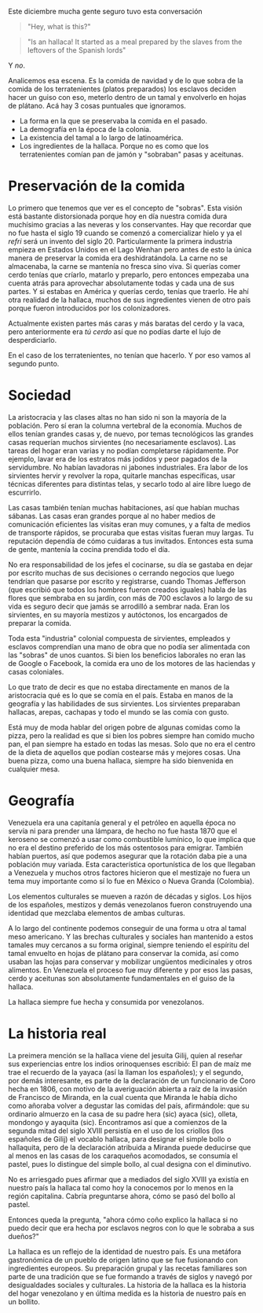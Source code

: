 Este diciembre mucha gente seguro tuvo esta conversación

> "Hey, what is this?"

> "Is an hallaca! It started as a meal prepared by the slaves from the leftovers of the Spanish lords"

Y *no*.

Analicemos esa escena. Es la comida de navidad y de lo que sobra de la comida de los terratenientes (platos preparados) los esclavos deciden hacer un guiso con eso, meterlo dentro de un tamal y envolverlo en hojas de plátano. Acá hay 3 cosas puntuales que ignoramos.

- La forma en la que se preservaba la comida en el pasado.
- La demografía en la época de la colonia.
- La existencia del tamal a lo largo de latinoamérica.
- Los ingredientes de la hallaca. Porque no es como que los terratenientes comían pan de jamón y "sobraban" pasas y aceitunas.

# Preservación de la comida

Lo primero que tenemos que ver es el concepto de "sobras". Esta visión está bastante distorsionada porque hoy en día nuestra comida dura muchísimo gracias a las neveras y los conservantes. Hay que recordar que no fue hasta el siglo 19 cuando se comenzó a comercializar hielo y ya el _refri_ será un invento del siglo 20. Particularmente la primera industria empieza en Estados Unidos en el Lago Wenhan pero antes de esto la única manera de preservar la comida era deshidratándola. La carne no se almacenaba, la carne se mantenía no fresca sino viva. Si querías comer cerdo tenías que críarlo, matarlo y preparlo, pero entonces empezaba una cuenta atrás para aprovechar absolutamente todas y cada una de sus partes. Y si estabas en América y querías cerdo, tenías que traerlo. He ahí otra realidad de la hallaca, muchos de sus ingredientes vienen de otro país porque fueron introducidos por los colonizadores.

Actualmente existen partes más caras y más baratas del cerdo y la vaca, pero anteriormente era *tú cerdo* así que no podías darte el lujo de desperdiciarlo.

En el caso de los terratenientes, no tenían que hacerlo. Y por eso vamos al segundo punto.

# Sociedad
La aristocracia y las clases altas no han sido ni son la mayoría de la población. Pero sí eran la columna vertebral de la economía. Muchos de ellos tenían grandes casas y, de nuevo, por temas tecnológicos las grandes casas requerían muchos sirvientes (no necesariamente esclavos). Las tareas del hogar eran varias y no podían completarse rápidamente. Por ejemplo, lavar era de los estratos más jodidos y peor pagados de la servidumbre. No habían lavadoras ni jabones industriales. Era labor de los sirvientes hervir y revolver la ropa, quitarle manchas específicas, usar técnicas diferentes para distintas telas, y secarlo todo al aire libre luego de escurrirlo.

Las casas también tenían muchas habitaciones, así que habían muchas sábanas. Las casas eran grandes porque al no haber medios de comunicación eficientes las visitas eran muy comunes, y a falta de medios de transporte rápidos, se procuraba que estas visitas fueran muy largas. Tu reputación dependía de cómo cuidaras a tus invitados. Entonces esta suma de gente, mantenía la cocina prendida todo el día.

No era responsabilidad de los jefes el cocinarse, su día se gastaba en dejar por escrito muchas de sus decisiones o cerrando negocios que luego tendrían que pasarse por escrito y registrarse, cuando Thomas Jefferson (que escribió que todos los hombres fueron creados iguales) habla de las flores que sembraba en su jardín, con más de 700 esclavos a lo largo de su vida es seguro decir que jamás se arrodilló a sembrar nada. Eran los sirvientes, en su mayoría mestizos y autóctonos, los encargados de preparar la comida.

Toda esta "industria" colonial compuesta de sirvientes, empleados y esclavos comprendían una mano de obra que no podía ser alimentada con las "sobras" de unos cuantos. Si bien los beneficios laborales no eran las de Google o Facebook, la comida era uno de los motores de las haciendas y casas coloniales.

Lo que trato de decir es que no estaba directamente en manos de la aristocracia qué es lo que se comía en el país. Estaba en manos de la geografía y las habilidades de sus sirvientes. Los sirvientes preparaban hallacas, arepas, cachapas y todo el mundo se las comía con gusto.

Está muy de moda hablar del origen pobre de algunas comidas como la pizza, pero la realidad es que si bien los pobres siempre han comido mucho pan, el pan siempre ha estado en todas las mesas. Solo que no era el centro de la dieta de aquellos que podían costearse más y mejores cosas. Una buena pizza, como una buena hallaca, siempre ha sido bienvenida en cualquier mesa.

# Geografía

Venezuela era una capitanía general y el petróleo en aquella época no servía ni para prender una lámpara, de hecho no fue hasta 1870 que el keroseno se comenzó a usar como combustible lumínico, lo que implica que no era el destino preferido de los más ostentosos para emigrar. También habían puertos, así que podemos asegurar que la rotación daba pie a una población muy variada. Esta característica oportunística de los que llegaban a Venezuela y muchos otros factores hicieron que el mestizaje no fuera un tema muy importante como sí lo fue en México o Nueva Granda (Colombia).

Los elementos culturales se mueven a razón de décadas y siglos. Los hijos de los españoles, mestizos y demás venezolanos fueron construyendo una identidad que mezclaba elementos de ambas culturas.

A lo largo del continente podemos conseguir de una forma u otra al tamal meso americano. Y las brechas culturales y sociales han mantenido a estos tamales muy cercanos a su forma original, siempre teniendo el espíritu del tamal envuelto en hojas de plátano para conservar la comida, así como usaban las hojas para conservar y mobilizar ungüentos medicinales y otros alimentos. En Venezuela el proceso fue muy diferente y por esos las pasas, cerdo y aceitunas son absolutamente fundamentales en el guiso de la hallaca.

La hallaca siempre fue hecha y consumida por venezolanos.

# La historia real

La preimera mención se la hallaca viene del jesuita Gilij, quien al reseñar sus experiencias entre los indios orinoquenses escribió: El pan de maíz me trae el recuerdo de la yayaca (así la llaman los españoles); y el segundo, por demás interesante, es parte de la declaración de un funcionario de Coro hecha en 1806, con motivo de la averiguación abierta a raíz de la invasión de Francisco de Miranda, en la cual cuenta que Miranda le había dicho como añoraba volver a degustar las comidas del país, afirmándole: que su ordinario almuerzo en la casa de su padre hera (sic) ayaca (sic), olleta, mondongo y ayaquita (sic). Encontramos así que a comienzos de la segunda mitad del siglo XVIII persistía en el uso de los criollos (los españoles de Gilij) el vocablo hallaca, para designar el simple bollo o hallaquita, pero de la declaración atribuida a Miranda puede deducirse que al menos en las casas de los caraqueños acomodados, se consumía el pastel, pues lo distingue del simple bollo, al cual designa con el diminutivo. 

No es arriesgado pues afirmar que a mediados del siglo XVIII ya existía en nuestro país la hallaca tal como hoy la conocemos por lo menos en la región capitalina. Cabría preguntarse ahora, cómo se pasó del bollo al pastel. 

Entonces queda la pregunta, "ahora cómo coño explico la hallaca si no puedo decir que era hecha por esclavos negros con lo que le sobraba a sus dueños?"

La hallaca es un reflejo de la identidad de nuestro país. Es una metáfora gastronómica de un pueblo de origen latino que se fue fusionando con ingredientes europeos. Su preparación grupal y las recetas familiares son parte de una tradición que se fue formando a través de siglos y navegó por desigualdades sociales y culturales. La historia de la hallaca es la historia del hogar venezolano y en última medida es la historia de nuestro país en un bollito.

